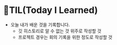 # 📝TIL(Today I Learned)
- 오늘 내가 배운 것을 기록합니다.
  - 깃 히스토리로 알 수 없는 것 위주로 작성할 것
  - 프로젝트 경우는 회의 기록을 위한 정도로 작성할 것